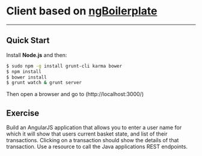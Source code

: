 # Client based on [ngBoilerplate](http://joshdmiller.github.com/ng-boilerplate)

***

## Quick Start

Install **Node.js** and then:

```sh
$ sudo npm -g install grunt-cli karma bower
$ npm install
$ bower install
$ grunt watch & grunt server
```

Then open a browser and go to (http://localhost:3000/)


## Exercise

Build an AngularJS application that allows you to enter a user name for which it will show that users
current basket state, and list of their transactions. Clicking on a transaction should show the details
of that transaction. Use a resource to call the Java applications REST endpoints.



